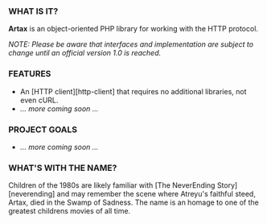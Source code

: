 ### WHAT IS IT?

**Artax** is an object-oriented PHP library for working with the HTTP protocol.

*NOTE: Please be aware that interfaces and implementation are subject to
change until an official version 1.0 is reached.*

### FEATURES

* An [HTTP client][http-client] that requires no additional libraries, not even cURL.
* _... more coming soon ..._

### PROJECT GOALS

* _... more coming soon ..._

### WHAT'S WITH THE NAME?

Children of the 1980s are likely familiar with [The NeverEnding Story][neverending] 
and may remember the scene where Atreyu's faithful steed, Artax, died in the Swamp
of Sadness. The name is an homage to one of the greatest childrens movies of all
time.